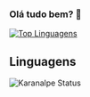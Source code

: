 ### Olá tudo bem? 👋

[![Top Linguagens](https://github-readme-stats.vercel.app/api/top-langs/?username=SamuelvLopes&layout=compact)](https://github.com/anuraghazra/github-readme-stats)

## Linguagens

![Karanalpe Status](https://github-readme-stats.vercel.app/api?username=SamuelvLopes&show_icons=true)
